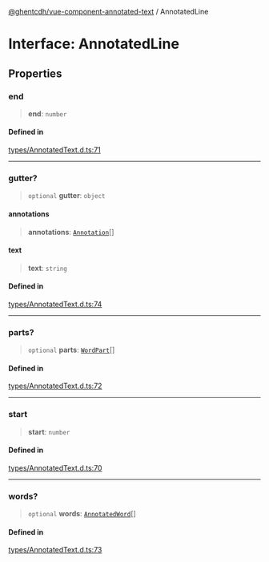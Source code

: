 [@ghentcdh/vue-component-annotated-text](../globals.md) / AnnotatedLine

# Interface: AnnotatedLine

## Properties

### end

> **end**: `number`

#### Defined in

[types/AnnotatedText.d.ts:71](https://github.com/GhentCDH/vue_component_annotated_text/blob/1a1305298088f2a8b844c3bc4c9169f47cb7de8b/src/types/AnnotatedText.d.ts#L71)

***

### gutter?

> `optional` **gutter**: `object`

#### annotations

> **annotations**: [`Annotation`](Annotation.md)[]

#### text

> **text**: `string`

#### Defined in

[types/AnnotatedText.d.ts:74](https://github.com/GhentCDH/vue_component_annotated_text/blob/1a1305298088f2a8b844c3bc4c9169f47cb7de8b/src/types/AnnotatedText.d.ts#L74)

***

### parts?

> `optional` **parts**: [`WordPart`](WordPart.md)[]

#### Defined in

[types/AnnotatedText.d.ts:72](https://github.com/GhentCDH/vue_component_annotated_text/blob/1a1305298088f2a8b844c3bc4c9169f47cb7de8b/src/types/AnnotatedText.d.ts#L72)

***

### start

> **start**: `number`

#### Defined in

[types/AnnotatedText.d.ts:70](https://github.com/GhentCDH/vue_component_annotated_text/blob/1a1305298088f2a8b844c3bc4c9169f47cb7de8b/src/types/AnnotatedText.d.ts#L70)

***

### words?

> `optional` **words**: [`AnnotatedWord`](AnnotatedWord.md)[]

#### Defined in

[types/AnnotatedText.d.ts:73](https://github.com/GhentCDH/vue_component_annotated_text/blob/1a1305298088f2a8b844c3bc4c9169f47cb7de8b/src/types/AnnotatedText.d.ts#L73)
